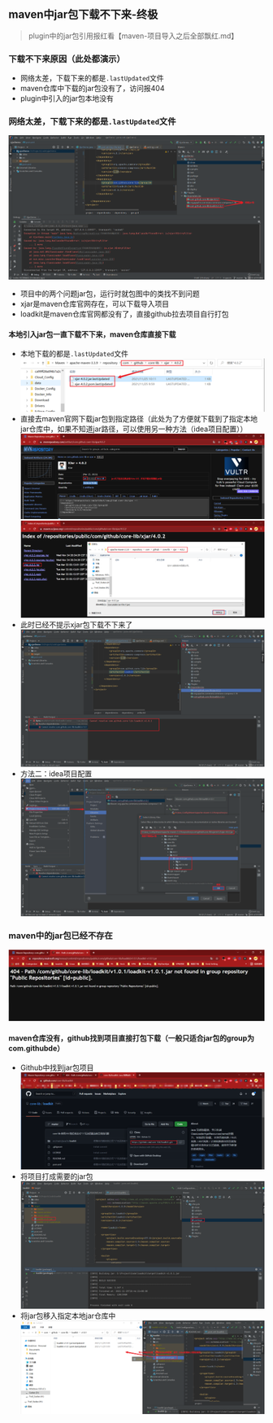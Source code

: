 ## maven中jar包下载不下来-终极
> plugin中的jar包引用报红看【maven-项目导入之后全部飘红.md】

### 下载不下来原因（此处都演示）
* 网络太差，下载下来的都是`.lastUpdated`文件
* maven仓库中下载的jar包没有了，访问报404
* plugin中引入的jar包本地没有

### 网络太差，下载下来的都是`.lastUpdated`文件
![项目中问题jar包](../resource/maven/maven-项目中问题jar包.png)
* 项目中的两个问题jar包，运行时就包图中的类找不到问题
* xjar是maven仓库官网存在，可以下载导入项目
* loadkit是maven仓库官网都没有了，直接github拉去项目自行打包

#### 本地引入jar包一直下载不下来，maven仓库直接下载
* 本地下载的都是`.lastUpdated`文件
  ![jar包下载lastUpdated问题文件](../resource/maven/mavem-jar包下载lastUpdated问题文件.png)
* 直接去maven官网下载jar包到指定路径（此处为了方便就下载到了指定本地jar仓库中，如果不知道jar路径，可以使用另一种方法（idea项目配置））
  ![jar包下载lastUpdated问题文件](../resource/maven/mave-官网仓库下载jar-1.png)<br>
  ![jar包下载lastUpdated问题文件](../resource/maven/mave-官网仓库下载jar-2.png)
* 此时已经不提示xjar包下载不下来了
  ![解决xjar包不下载原因](../resource/maven/maven-解决xjar包不下载原因.png)
* 方法二：idea项目配置
  ![idea在项目配置中导入指定jar包](../resource/maven/maven-idea在项目配置中导入指定jar包.png)

### maven中的jar包已经不存在
![maven中的jar包不存在](../resource/maven/maven-maven中的jar包不存在.png)

#### maven仓库没有，github找到项目直接打包下载（一般只适合jar包的group为com.githubde）
* Github中找到jar包项目
  ![github拉取指定的jar包](../resource/maven/maven-github拉取指定的jar包.png)
* 将项目打成需要的jar包
  ![idea中将项目打包](../resource/maven/maven-idea中将项目打包.png)
* 将jar包移入指定本地jar仓库中
  ![将打好的jar包移入maven指定仓库](../resource/maven/maven-将打好的jar包移入maven指定仓库.png)
